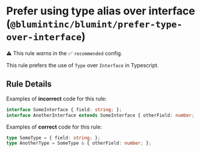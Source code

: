 # Prefer using type alias over interface (`@blumintinc/blumint/prefer-type-over-interface`)

⚠️ This rule _warns_ in the ✅ `recommended` config.

<!-- end auto-generated rule header -->

This rule prefers the use of `Type` over `Interface` in Typescript.

## Rule Details

Examples of **incorrect** code for this rule:

```typescript
interface SomeInterface { field: string; };
interface AnotherInterface extends SomeInterface { otherField: number; };
```

Examples of **correct** code for this rule:

```typescript
type SomeType = { field: string; };
type AnotherType = SomeType & { otherField: number; };
```